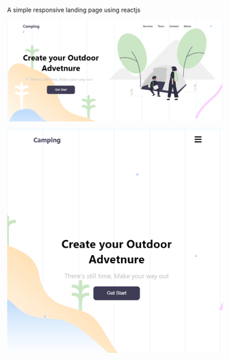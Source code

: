 A simple responsive landing page using reactjs

![alt text](https://github.com/Ilham-r/landing-page/blob/main/src/images/page1.png?raw=true)


![alt text](https://github.com/Ilham-r/landing-page/blob/main/src/images/page2.png?raw=true)
